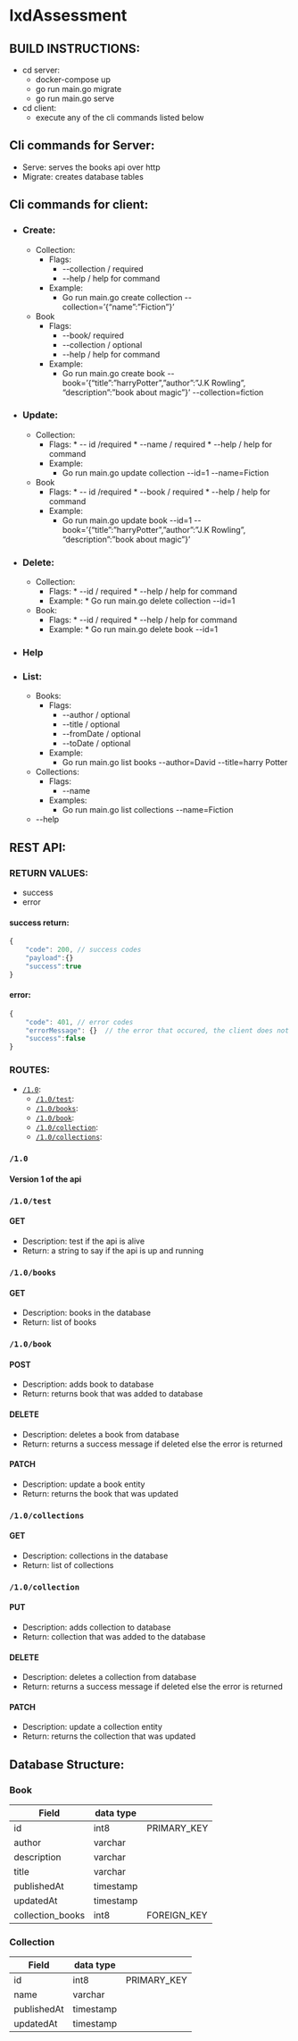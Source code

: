 # lxdAssessment

## BUILD INSTRUCTIONS:

* cd server:
   -  docker-compose up
   -  go run main.go migrate
   -  go run main.go serve
* cd client:
   - execute any of the cli commands listed below


## Cli commands for Server:

*   Serve: serves the books api over http
*   Migrate: creates database tables

## Cli commands for client:



*   ### Create:
    *   Collection:
        *   Flags:
            *   --collection / required
            *   --help / help for command
        *   Example:
            *   Go run main.go create collection --collection=’{“name”:”Fiction”}’
    *   Book
        *   Flags:
            *   --book/ required
            *   --collection / optional
            *   --help / help for command
        *   Example:
            *   Go run main.go create book --book=’{“title”:”harryPotter”,”author”:”J.K Rowling”, “description”:”book about magic”}’ --collection=fiction
*   ### Update:
    *   Collection:
          *   Flags:
            *   -- id /required
            *   --name / required
            *   --help / help for command
        *   Example:
            *   Go run main.go update collection --id=1 --name=Fiction 
    *   Book
          *   Flags:
            *   -- id /required
            *   --book / required
            *   --help / help for command
        *   Example:
            *  Go run main.go update book --id=1 --book=’{“title”:”harryPotter”,”author”:”J.K Rowling”, “description”:”book about magic”}’ 
    
*   ### Delete:
    *   Collection:
         *   Flags:
            *   --id / required
            *   --help / help for command
         *   Example:
            *   Go run main.go delete collection --id=1
    *   Book:
          *   Flags:
            *   --id / required
            *   --help / help for command
          *    Example:
            *   Go run main.go delete book --id=1
    
*   ### Help
*   ### List:
    *   Books:
        *   Flags:
            *   --author / optional
            *   --title / optional
            *   --fromDate / optional
            *   --toDate  / optional
        *   Example:
            *   Go run main.go list books --author=David --title=harry Potter
    *   Collections:
        *   Flags:
            *   --name
        *   Examples:
            *   Go run main.go list collections --name=Fiction
    *   --help

## REST API:
 
### RETURN VALUES:
   - success
   - error
#### success return:

```js
{
    "code": 200, // success codes
    "payload":{}
    "success":true
}
```

#### error:

```js
{
    "code": 401, // error codes
    "errorMessage": {}  // the error that occured, the client does not have to know about alot of these for security
    "success":false
}
```


### ROUTES:
   - [`/1.0`](###1.0):
      * [`/1.0/test`](###test):
      * [`/1.0/books`](###books):
      * [`/1.0/book`](###book): 
      * [`/1.0/collection`](###collection):
      * [`/1.0/collections`](###collections):


### `/1.0`
#### Version 1 of the api

### `/1.0/test`
#### GET
 * Description: test if the api is alive
 * Return: a string to say if the api is up and running

### `/1.0/books`
#### GET
 * Description: books in the database
 * Return: list of books


### `/1.0/book`
#### POST
 * Description: adds book to database
 * Return: returns book that was added to database

#### DELETE
 * Description: deletes a book from database
 * Return: returns a success message if deleted else the error is returned

#### PATCH
 * Description: update a book entity
 * Return: returns the book that was updated


### `/1.0/collections`
#### GET
 * Description: collections in the database
 * Return: list of collections

### `/1.0/collection`
#### PUT
 * Description: adds collection to database
 * Return: collection that was added to the database

#### DELETE
 * Description: deletes a collection from database
 * Return: returns a success message if deleted else the error is returned

#### PATCH
 * Description: update a collection entity
 * Return: returns the collection that was updated


 ## Database Structure:

### Book
| Field       	   | data type 	|             	|
|----------------	|-------------	|-------------	|
| id          	   | int8      	| PRIMARY_KEY 	|
| author      	   | varchar   	|             	|
| description 	   | varchar   	|             	|
| title       	   | varchar   	|             	|
| publishedAt   	| timestamp 	|             	|
| updatedAt   	   | timestamp 	|             	|
| collection_books| int8         | FOREIGN_KEY  |

### Collection
| Field     	| data type 	|             	|
|-----------	|-----------	|-------------	|
| id        	| int8      	| PRIMARY_KEY 	|
| name      	| varchar   	|             	|
| publishedAt 	| timestamp 	|             	|
| updatedAt 	| timestamp 	|             	|

